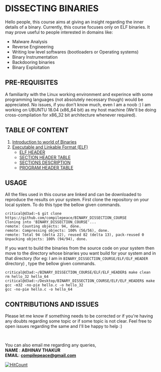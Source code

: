 # DISSECTING BINARIES
Hello people, this course aims at giving an insight regarding the inner details of a binary. Currently, this course focuses only on ELF binaries. It may prove useful to people interested in domains like:
- Malware Analysis
- Reverse Engineering
- Writing low level softwares (bootloaders or Operating systems)
- Binary Instrumentation
- Backdooring binaries
- Binary Exploitation



## PRE-REQUISITES
A familiarity with the Linux working environment and experince with some programming languages (not absolutely necessary though) would be appreciated. No issues, if you don't know much, even I am a noob :) I am working on UBUNTU 18.04 (x86_64 bit) as my host machine (We'll be doing cross-compilation for x86_32 bit architecture whenever required). 


## TABLE OF CONTENT
1. [Introduction to world of Binaries] 
2. [Executable and Linkable Format (ELF)] 
   * [ELF HEADER] 
   * [SECTION HEADER TABLE]
   * [SECTIONS DESCRIPTION] 
   * [PROGRAM HEADER TABLE]
  

## USAGE
All the files used in this course are linked and can be downloaded to reproduce the results on your system. First clone the repository on your local system. To do this type the bellow given commands.

```shell
critical@d3ad:~$ git clone https://github.com/compilepeace/BINARY_DISSECTION_COURSE
Cloning into 'BINARY_DISSECTION_COURSE'...
remote: Counting objects: 94, done.
remote: Compressing objects: 100% (56/56), done.
remote: Total 94 (delta 22), reused 82 (delta 13), pack-reused 0
Unpacking objects: 100% (94/94), done.
```

If you want to build the binaries from the source code on your system then move to the directory whose binaries you want build for your system and in that directory (for eg: I am in `BINARY_DISSECTION_COURSE/ELF/ELF_HEADER` directory) , type the bellow given commands.

```shell
critical@d3ad:~/BINARY_DISSECTION_COURSE/ELF/ELF_HEADER$ make clean
rm hello_32 hello_64 
critical@d3ad:~/Desktop/BINARY_DISSECTION_COURSE/ELF/ELF_HEADER$ make
gcc -m32 -no-pie hello.c -o hello_32 
gcc -no-pie hello.c -o hello_64 
```

## CONTRIBUTIONS AND ISSUES
Please let me know if something needs to be corrected or if you're having any doubts regarding some topic or if some topic is not clear. Feel free to open issues regarding the same and I'll be happy to help :)

<br>

You can also email me regarding any queries,<br>
**NAME** : **ABHINAV THAKUR**<br>
**EMAIL**: **compilepeace@gmail.com**

[Introduction to world of Binaries]: ./Introduction/Introduction.md
[Executable and Linkable Format (ELF)]: ./ELF/ELF.md
[ELF HEADER]: ./ELF/ELF_HEADER/ELF_HEADER.md
[SECTION HEADER TABLE]: ./ELF/SECTION_HEADER_TABLE/SHT.md
[SECTIONS DESCRIPTION]: ./ELF/SECTION_HEADER_TABLE/SECTIONS_DESCRIPTION/SECTIONS_DESCRIPTION.md
[PROGRAM HEADER TABLE]: ./ELF/PROGRAM_HEADER_TABLE/PHT.md
[RELOCATIONS]: ./ELF/RELOCATIONS/RELOCATIONS.md 
[SECTIONS]: ./ELF/SECTIONS/SECTIONS.md
[SEGMENTS]: ./ELF/SEGMENTS/SEGMENTS.md


[![HitCount](http://hits.dwyl.io/{username}/{project}.svg)](http://hits.dwyl.io/{username}/{project})
